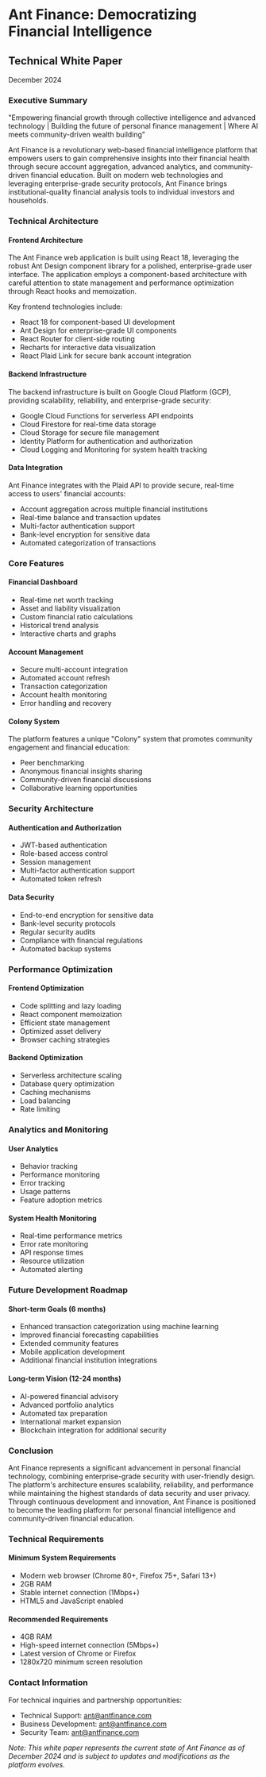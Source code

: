 # Ant Finance: Democratizing Financial Intelligence
## Technical White Paper
December 2024

### Executive Summary

"Empowering financial growth through collective intelligence and advanced technology | Building the future of personal finance management | Where AI meets community-driven wealth building"

Ant Finance is a revolutionary web-based financial intelligence platform that empowers users to gain comprehensive insights into their financial health through secure account aggregation, advanced analytics, and community-driven financial education. Built on modern web technologies and leveraging enterprise-grade security protocols, Ant Finance brings institutional-quality financial analysis tools to individual investors and households.

### Technical Architecture

#### Frontend Architecture
The Ant Finance web application is built using React 18, leveraging the robust Ant Design component library for a polished, enterprise-grade user interface. The application employs a component-based architecture with careful attention to state management and performance optimization through React hooks and memoization.

Key frontend technologies include:
- React 18 for component-based UI development
- Ant Design for enterprise-grade UI components
- React Router for client-side routing
- Recharts for interactive data visualization
- React Plaid Link for secure bank account integration

#### Backend Infrastructure
The backend infrastructure is built on Google Cloud Platform (GCP), providing scalability, reliability, and enterprise-grade security:

- Google Cloud Functions for serverless API endpoints
- Cloud Firestore for real-time data storage
- Cloud Storage for secure file management
- Identity Platform for authentication and authorization
- Cloud Logging and Monitoring for system health tracking

#### Data Integration
Ant Finance integrates with the Plaid API to provide secure, real-time access to users' financial accounts:

- Account aggregation across multiple financial institutions
- Real-time balance and transaction updates
- Multi-factor authentication support
- Bank-level encryption for sensitive data
- Automated categorization of transactions

### Core Features

#### Financial Dashboard
- Real-time net worth tracking
- Asset and liability visualization
- Custom financial ratio calculations
- Historical trend analysis
- Interactive charts and graphs

#### Account Management
- Secure multi-account integration
- Automated account refresh
- Transaction categorization
- Account health monitoring
- Error handling and recovery

#### Colony System
The platform features a unique "Colony" system that promotes community engagement and financial education:
- Peer benchmarking
- Anonymous financial insights sharing
- Community-driven financial discussions
- Collaborative learning opportunities

### Security Architecture

#### Authentication and Authorization
- JWT-based authentication
- Role-based access control
- Session management
- Multi-factor authentication support
- Automated token refresh

#### Data Security
- End-to-end encryption for sensitive data
- Bank-level security protocols
- Regular security audits
- Compliance with financial regulations
- Automated backup systems

### Performance Optimization

#### Frontend Optimization
- Code splitting and lazy loading
- React component memoization
- Efficient state management
- Optimized asset delivery
- Browser caching strategies

#### Backend Optimization
- Serverless architecture scaling
- Database query optimization
- Caching mechanisms
- Load balancing
- Rate limiting

### Analytics and Monitoring

#### User Analytics
- Behavior tracking
- Performance monitoring
- Error tracking
- Usage patterns
- Feature adoption metrics

#### System Health Monitoring
- Real-time performance metrics
- Error rate monitoring
- API response times
- Resource utilization
- Automated alerting

### Future Development Roadmap

#### Short-term Goals (6 months)
- Enhanced transaction categorization using machine learning
- Improved financial forecasting capabilities
- Extended community features
- Mobile application development
- Additional financial institution integrations

#### Long-term Vision (12-24 months)
- AI-powered financial advisory
- Advanced portfolio analytics
- Automated tax preparation
- International market expansion
- Blockchain integration for additional security

### Conclusion

Ant Finance represents a significant advancement in personal financial technology, combining enterprise-grade security with user-friendly design. The platform's architecture ensures scalability, reliability, and performance while maintaining the highest standards of data security and user privacy. Through continuous development and innovation, Ant Finance is positioned to become the leading platform for personal financial intelligence and community-driven financial education.

### Technical Requirements

#### Minimum System Requirements
- Modern web browser (Chrome 80+, Firefox 75+, Safari 13+)
- 2GB RAM
- Stable internet connection (1Mbps+)
- HTML5 and JavaScript enabled

#### Recommended Requirements
- 4GB RAM
- High-speed internet connection (5Mbps+)
- Latest version of Chrome or Firefox
- 1280x720 minimum screen resolution

### Contact Information

For technical inquiries and partnership opportunities:
- Technical Support: ant@antfinance.com
- Business Development: ant@antfinance.com
- Security Team: ant@antfinance.com

*Note: This white paper represents the current state of Ant Finance as of December 2024 and is subject to updates and modifications as the platform evolves.*
